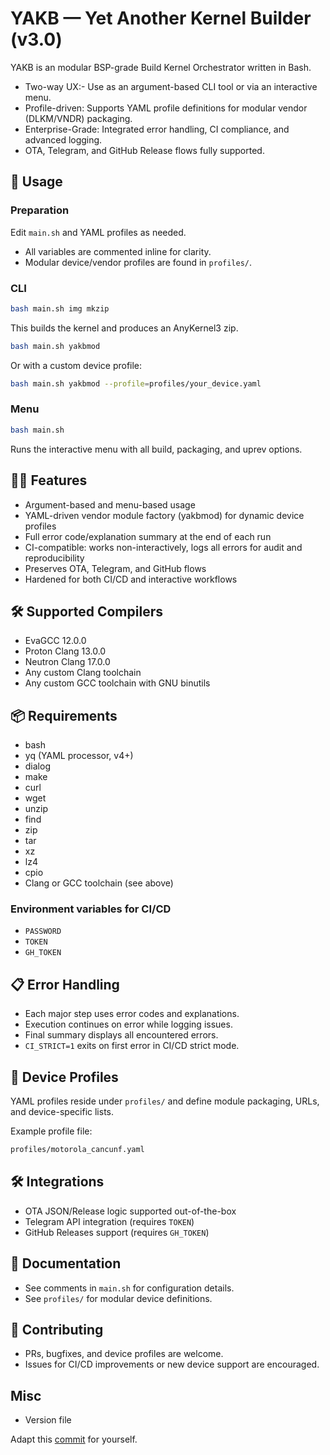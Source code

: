 # YAKB — Yet Another Kernel Builder (v3.0)

YAKB is an modular BSP-grade Build Kernel Orchestrator written in Bash.

- Two-way UX:- Use as an argument-based CLI tool or via an interactive menu.
- Profile-driven: Supports YAML profile definitions for modular vendor (DLKM/VNDR) packaging.
- Enterprise-Grade: Integrated error handling, CI compliance, and advanced logging.
- OTA, Telegram, and GitHub Release flows fully supported.

## 🚀 Usage

### Preparation

Edit `main.sh` and YAML profiles as needed.

- All variables are commented inline for clarity.
- Modular device/vendor profiles are found in `profiles/`.

### CLI

```bash
bash main.sh img mkzip
```

This builds the kernel and produces an AnyKernel3 zip.

```bash
bash main.sh yakbmod
```

Or with a custom device profile:

```bash
bash main.sh yakbmod --profile=profiles/your_device.yaml
```

### Menu

```bash
bash main.sh
```

Runs the interactive menu with all build, packaging, and uprev options.

## 🧑‍💻 Features

- Argument-based and menu-based usage
- YAML-driven vendor module factory (yakbmod) for dynamic device profiles
- Full error code/explanation summary at the end of each run
- CI-compatible: works non-interactively, logs all errors for audit and reproducibility
- Preserves OTA, Telegram, and GitHub flows
- Hardened for both CI/CD and interactive workflows

## 🛠 Supported Compilers

- EvaGCC 12.0.0
- Proton Clang 13.0.0
- Neutron Clang 17.0.0
- Any custom Clang toolchain
- Any custom GCC toolchain with GNU binutils

## 📦 Requirements

- bash
- yq (YAML processor, v4+)
- dialog
- make
- curl
- wget
- unzip
- find
- zip
- tar
- xz
- lz4
- cpio
- Clang or GCC toolchain (see above)

### Environment variables for CI/CD

- `PASSWORD`
- `TOKEN`
- `GH_TOKEN`

## 📋 Error Handling

- Each major step uses error codes and explanations.
- Execution continues on error while logging issues.
- Final summary displays all encountered errors.
- `CI_STRICT=1` exits on first error in CI/CD strict mode.

## 📓 Device Profiles

YAML profiles reside under `profiles/` and define module packaging, URLs, and device-specific lists.

Example profile file:

```bash
profiles/motorola_cancunf.yaml
```

## 🛠️ Integrations

- OTA JSON/Release logic supported out-of-the-box
- Telegram API integration (requires `TOKEN`)
- GitHub Releases support (requires `GH_TOKEN`)

## 📖 Documentation

- See comments in `main.sh` for configuration details.
- See `profiles/` for modular device definitions.

## 🤝 Contributing

- PRs, bugfixes, and device profiles are welcome.
- Issues for CI/CD improvements or new device support are encouraged.

## Misc

- Version file

Adapt this [commit](https://github.com/cyberknight777/dragonheart_kernel_oneplus_sm8150/commit/8a48d7facf525e050e7e6939031c602f9d035a1f) for yourself.
